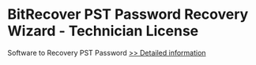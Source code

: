 # BitRecover PST Password Recovery Wizard - Technician License
Software to Recovery PST Password
[>> Detailed information](https://secure.shareit.com/shareit/product.html?productid=300848885&affiliateid=200057808)